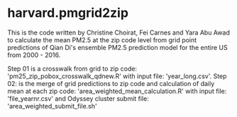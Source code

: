 # harvard.pmgrid2zip

This is the code written by Christine Choirat, Fei Carnes and Yara Abu Awad to calculate the mean PM2.5 at the zip code level 
from grid point predictions of Qian Di's ensemble PM2.5 prediction model for the entire US from 2000 - 2016.

Step 01 is a crosswalk from grid to zip code: 'pm25_zip_pobox_crosswalk_qdnew.R' with input file: 'year_long.csv'.
Step 02: is the merge of grid predictions to zip code and calculation of daily mean at each zip code: 'area_weighted_mean_calculation.R' with input file: 'file_yearnr.csv' and Odyssey cluster submit file: 'area_weighted_submit_file.sh'
